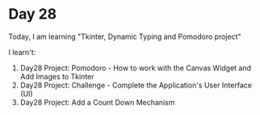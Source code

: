 # Day 28

Today, I am learning "Tkinter, Dynamic Typing and Pomodoro project"

I learn't:

1. Day28 Project: Pomodoro - How to work with the Canvas Widget and Add Images to Tkinter
2. Day28 Project: Challenge - Complete the Application's User Interface (UI)
3. Day28 Project: Add a Count Down Mechanism
